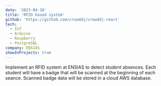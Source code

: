 ```yaml
---
date: '2023-04-10'
title: 'RFID based system'
github: 'https://github.com/crowddj/crowddj-react'
tech:
  - IoT
  - Arduino
  - Raspberry
  - PostgreSQL
company: ENSIAS
showInProjects: true
---
```


Implement an RFID system at ENSIAS to detect student absences. Each student will have a badge that will be scanned at the beginning of each seance. Scanned badge data will be stored in a cloud AWS database.